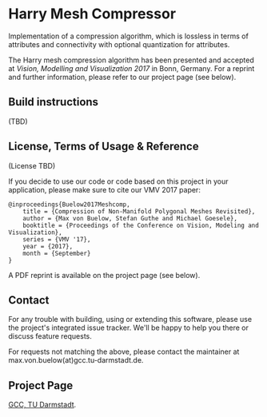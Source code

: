 Harry Mesh Compressor
======

Implementation of a compression algorithm, which is lossless in terms of attributes and connectivity with optional quantization for attributes.

The Harry mesh compression algorithm has been presented and accepted at *Vision, Modelling and Visualization 2017* in Bonn, Germany. For a reprint and further information, please refer to our project page (see below).

Build instructions
------
(TBD)


License, Terms of Usage & Reference
------
(License TBD)

If you decide to use our code or code based on this project in your application, please make sure to cite our VMV 2017 paper:

```
@inproceedings{Buelow2017Meshcomp,
	title = {Compression of Non-Manifold Polygonal Meshes Revisited},
	author = {Max von Buelow, Stefan Guthe and Michael Goesele},
	booktitle = {Proceedings of the Conference on Vision, Modeling and Visualization},
	series = {VMV '17},
	year = {2017},
	month = {September}
}
```
A PDF reprint is available on the project page (see below).


Contact
------

For any trouble with building, using or extending this software, please use the project's integrated issue tracker. We'll be happy to help you there or discuss feature requests.

For requests not matching the above, please contact the maintainer at max.von.buelow(at)gcc.tu-darmstadt.de.

Project Page
------
[GCC, TU Darmstadt](http://www.gcc.tu-darmstadt.de/home/proj/meshcomp).

